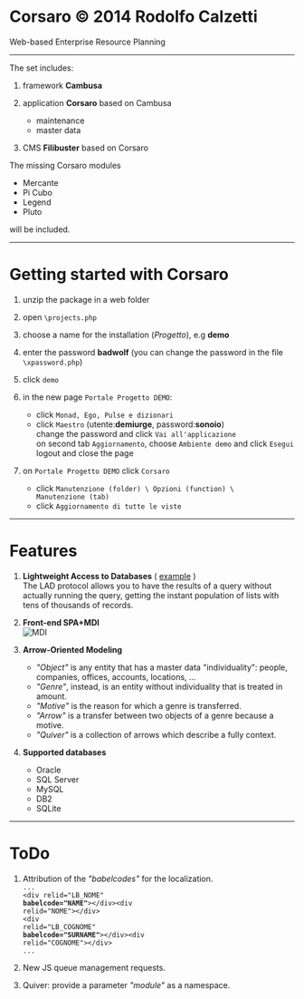 Corsaro © 2014 Rodolfo Calzetti
===============================

Web-based Enterprise Resource Planning

---

The set includes:

1. framework __Cambusa__<br>

2. application __Corsaro__ based on Cambusa<br>
   * maintenance<br>
   * master data<br>

3. CMS __Filibuster__ based on Corsaro


The missing Corsaro modules
* Mercante<br>
* Pi Cubo<br>
* Legend<br>
* Pluto<br>

will be included.

---

Getting started with Corsaro
============================

1. unzip the package in a web folder

2. open <code>\projects.php</code>

3. choose a name for the installation (_Progetto_), e.g __demo__

4. enter the password __badwolf__ (you can change the password in the file <code>\xpassword.php</code>)

5. click <code>demo</code>

6. in the new page <code>Portale Progetto DEMO</code>:<br>
   * click <code>Monad, Ego, Pulse e dizionari</code><br>
   * click <code>Maestro</code> (utente:__demiurge__, password:__sonoio__)<br>
     change the password and click <code>Vai all'applicazione</code><br>
     on second tab <code>Aggiornamento</code>, choose <code>Ambiente demo</code> and click <code>Esegui</code><br>
     logout and close the page

7. on <code>Portale Progetto DEMO</code> click <code>Corsaro</code><br>
   * click <code>Manutenzione (folder) \ Opzioni (function) \ Manutenzione (tab)</code><br>
   * click <code>Aggiornamento di tutte le viste</code><br>

---

Features
========

1. __Lightweight Access to Databases__ ( [example](http://www.rudyz.net/apps/corsaro/filibuster.php?env=flb_scibile&site=matematica&id=A00000000K00CH) )<br>
The LAD protocol allows you to have the results of a query without actually running the query, getting the instant population of lists with tens of thousands of records.

2. __Front-end SPA+MDI__<br>
![MDI](https://raw.githubusercontent.com/cambusa/corsaro/master/screenshot01.png)

3. __Arrow-Oriented Modeling__<br>
   * _"Object"_ is any entity that has a master data "individuality": people, companies, offices, accounts, locations, ...<br>
   * _"Genre"_, instead, is an entity without individuality that is treated in amount.<br>
   * _"Motive"_ is the reason for which a genre is transferred.<br>
   * _"Arrow"_ is a transfer between two objects of a genre because a motive.<br>
   * _"Quiver"_ is a collection of arrows which describe a fully context. 

4. __Supported databases__
   * Oracle
   * SQL Server
   * MySQL
   * DB2
   * SQLite

---

ToDo
====

1. Attribution of the _"babelcodes"_ for the localization.<br>
   <code>...</code><br>
   <code>\<div relid="LB\_NOME" __babelcode="NAME"__\>\</div\>\<div relid="NOME"\>\</div\> </code><br>
   <code>\<div relid="LB\_COGNOME" __babelcode="SURNAME"__\>\</div\>\<div relid="COGNOME"\>\</div\> </code><br>
   <code>... </code>

2. New JS queue management requests.

3. Quiver: provide a parameter _"module"_ as a namespace.



